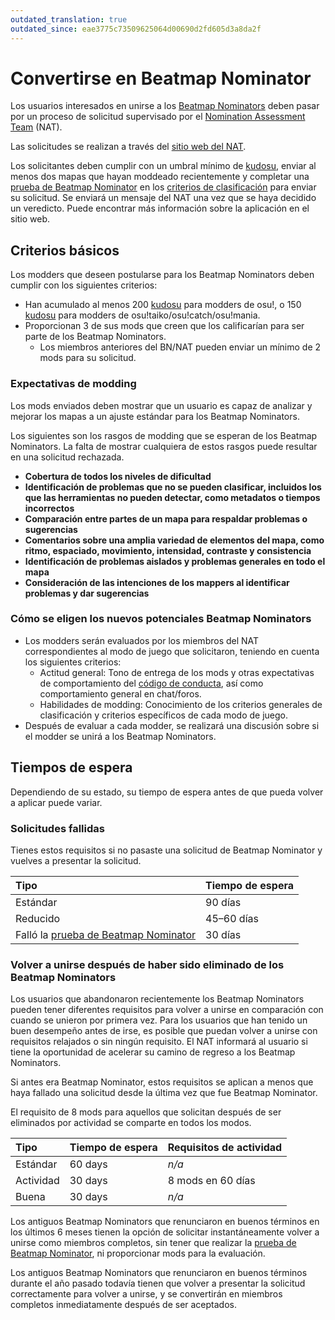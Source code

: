 ```yaml
---
outdated_translation: true
outdated_since: eae3775c73509625064d00690d2fd605d3a8da2f
---
```


# Convertirse en Beatmap Nominator

Los usuarios interesados en unirse a los [Beatmap Nominators](/wiki/People/Beatmap_Nominators) deben pasar por un proceso de solicitud supervisado por el [Nomination Assessment Team](/wiki/People/Nomination_Assessment_Team) (NAT).

Las solicitudes se realizan a través del [sitio web del NAT](http://bn.mappersguild.com/bnapps).

Los solicitantes deben cumplir con un umbral mínimo de [kudosu](/wiki/Modding/Kudosu), enviar al menos dos mapas que hayan moddeado recientemente y completar una [prueba de Beatmap Nominator](/wiki/People/Beatmap_Nominators/Beatmap_Nominator_Test) en los [criterios de clasificación](/wiki/Ranking_criteria) para enviar su solicitud. Se enviará un mensaje del NAT una vez que se haya decidido un veredicto. Puede encontrar más información sobre la aplicación en el sitio web.

## Criterios básicos

Los modders que deseen postularse para los Beatmap Nominators deben cumplir con los siguientes criterios:

- Han acumulado al menos 200 [kudosu](/wiki/Modding/Kudosu) para modders de osu!, o 150 [kudosu](/wiki/Modding/Kudosu) para modders de osu!taiko/osu!catch/osu!mania.
- Proporcionan 3 de sus mods que creen que los calificarían para ser parte de los Beatmap Nominators.
  - Los miembros anteriores del BN/NAT pueden enviar un mínimo de 2 mods para su solicitud.

### Expectativas de modding

Los mods enviados deben mostrar que un usuario es capaz de analizar y mejorar los mapas a un ajuste estándar para los Beatmap Nominators.

Los siguientes son los rasgos de modding que se esperan de los Beatmap Nominators. La falta de mostrar cualquiera de estos rasgos puede resultar en una solicitud rechazada.

- **Cobertura de todos los niveles de dificultad**
- **Identificación de problemas que no se pueden clasificar, incluidos los que las herramientas no pueden detectar, como metadatos o tiempos incorrectos**
- **Comparación entre partes de un mapa para respaldar problemas o sugerencias**
- **Comentarios sobre una amplia variedad de elementos del mapa, como ritmo, espaciado, movimiento, intensidad, contraste y consistencia**
- **Identificación de problemas aislados y problemas generales en todo el mapa**
- **Consideración de las intenciones de los mappers al identificar problemas y dar sugerencias**

### Cómo se eligen los nuevos potenciales Beatmap Nominators

- Los modders serán evaluados por los miembros del NAT correspondientes al modo de juego que solicitaron, teniendo en cuenta los siguientes criterios:
  - Actitud general: Tono de entrega de los mods y otras expectativas de comportamiento del [código de conducta](/wiki/Rules/Code_of_conduct_for_modding_and_mapping), así como comportamiento general en chat/foros.
  - Habilidades de modding: Conocimiento de los criterios generales de clasificación y criterios específicos de cada modo de juego.
- Después de evaluar a cada modder, se realizará una discusión sobre si el modder se unirá a los Beatmap Nominators.

## Tiempos de espera

Dependiendo de su estado, su tiempo de espera antes de que pueda volver a aplicar puede variar.

### Solicitudes fallidas

Tienes estos requisitos si no pasaste una solicitud de Beatmap Nominator y vuelves a presentar la solicitud.

| Tipo | Tiempo de espera |
| :-- | :-- |
| Estándar | 90 días |
| Reducido | 45–60 días |
| Falló la [prueba de Beatmap Nominator](/wiki/People/Beatmap_Nominators/Beatmap_Nominator_Test) | 30 días |

### Volver a unirse después de haber sido eliminado de los Beatmap Nominators

Los usuarios que abandonaron recientemente los Beatmap Nominators pueden tener diferentes requisitos para volver a unirse en comparación con cuando se unieron por primera vez. Para los usuarios que han tenido un buen desempeño antes de irse, es posible que puedan volver a unirse con requisitos relajados o sin ningún requisito. El NAT informará al usuario si tiene la oportunidad de acelerar su camino de regreso a los Beatmap Nominators.

Si antes era Beatmap Nominator, estos requisitos se aplican a menos que haya fallado una solicitud desde la última vez que fue Beatmap Nominator.

El requisito de 8 mods para aquellos que solicitan después de ser eliminados por actividad se comparte en todos los modos.

| Tipo | Tiempo de espera | Requisitos de actividad |
| :-- | :-- | :-- |
| Estándar | 60 days | *n/a* |
| Actividad | 30 days | 8 mods en 60 días |
| Buena | 30 days | *n/a* |

Los antiguos Beatmap Nominators que renunciaron en buenos términos en los últimos 6 meses tienen la opción de solicitar instantáneamente volver a unirse como miembros completos, sin tener que realizar la [prueba de Beatmap Nominator](/wiki/People/Beatmap_Nominators/Beatmap_Nominator_Test), ni proporcionar mods para la evaluación.

Los antiguos Beatmap Nominators que renunciaron en buenos términos durante el año pasado todavía tienen que volver a presentar la solicitud correctamente para volver a unirse, y se convertirán en miembros completos inmediatamente después de ser aceptados.
